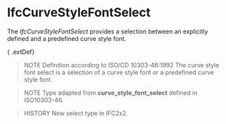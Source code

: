 # IfcCurveStyleFontSelect

The _IfcCurveStyleFontSelect_ provides a selection between an explicitly defined and a predefined curve style font.

{ .extDef}
> NOTE  Definition according to ISO/CD 10303-46:1992
> The curve style font select is a selection of a curve style font or a predefined curve style font.

> NOTE  Type adapted from **curve_style_font_select** defined in ISO10303-46.

> HISTORY  New select type in IFC2x2.
